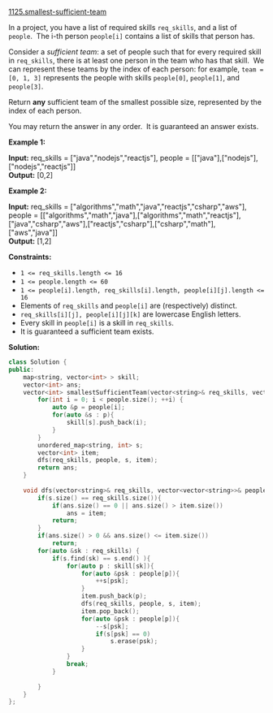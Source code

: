 [1125.smallest-sufficient-team](https://leetcode.com/problems/smallest-sufficient-team/)  

In a project, you have a list of required skills `req_skills`, and a list of `people`.  The i-th person `people[i]` contains a list of skills that person has.

Consider a _sufficient team_: a set of people such that for every required skill in `req_skills`, there is at least one person in the team who has that skill.  We can represent these teams by the index of each person: for example, `team = [0, 1, 3]` represents the people with skills `people[0]`, `people[1]`, and `people[3]`.

Return **any** sufficient team of the smallest possible size, represented by the index of each person.

You may return the answer in any order.  It is guaranteed an answer exists.

**Example 1:**

**Input:** req\_skills = \["java","nodejs","reactjs"\], people = \[\["java"\],\["nodejs"\],\["nodejs","reactjs"\]\]  
**Output:** \[0,2\]  

**Example 2:**

**Input:** req\_skills = \["algorithms","math","java","reactjs","csharp","aws"\], people = \[\["algorithms","math","java"\],\["algorithms","math","reactjs"\],\["java","csharp","aws"\],\["reactjs","csharp"\],\["csharp","math"\],\["aws","java"\]\]  
**Output:** \[1,2\]  

**Constraints:**

*   `1 <= req_skills.length <= 16`
*   `1 <= people.length <= 60`
*   `1 <= people[i].length, req_skills[i].length, people[i][j].length <= 16`
*   Elements of `req_skills` and `people[i]` are (respectively) distinct.
*   `req_skills[i][j], people[i][j][k]` are lowercase English letters.
*   Every skill in `people[i]` is a skill in `req_skills`.
*   It is guaranteed a sufficient team exists.  



**Solution:**  

```cpp
class Solution {
public:
    map<string, vector<int> > skill;
    vector<int> ans;
    vector<int> smallestSufficientTeam(vector<string>& req_skills, vector<vector<string>>& people) {
        for(int i = 0; i < people.size(); ++i) {
            auto &p = people[i];
            for(auto &s : p){
                skill[s].push_back(i);
            }
        }
        unordered_map<string, int> s;
        vector<int> item;
        dfs(req_skills, people, s, item);
        return ans;
    }
    
    void dfs(vector<string>& req_skills, vector<vector<string>>& people, unordered_map<string, int> &s, vector<int> &item) {
        if(s.size() == req_skills.size()){
            if(ans.size() == 0 || ans.size() > item.size())
                ans = item;
            return;
        }
        if(ans.size() > 0 && ans.size() <= item.size())
            return;
        for(auto &sk : req_skills) {
            if(s.find(sk) == s.end() ){
                for(auto p : skill[sk]){
                    for(auto &psk : people[p]){
                        ++s[psk];
                    }
                    item.push_back(p);
                    dfs(req_skills, people, s, item);
                    item.pop_back();
                    for(auto &psk : people[p]){
                        --s[psk];
                        if(s[psk] == 0)
                            s.erase(psk);
                    }
                }
                break;
            }
            
        }
    }
};
```
      